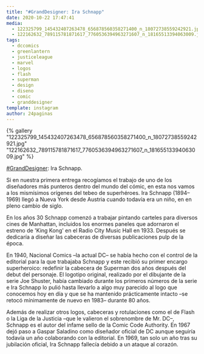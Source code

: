 ```yaml
---
title: "#GrandDesigner: Ira Schnapp"
date: 2020-10-22 17:47:41
media: 
  - 122325799_145432407263478_656878560358271400_n_18072738559242921.jpg
  - 122162632_789115781871617_7760536394963271607_n_18165513394063009.jpg
tags: 
  - dccomics
  - greenlantern
  - justiceleague
  - marvel
  - logos
  - flash
  - superman
  - design
  - diseno
  - comic
  - granddesigner
template: instagram
author: 24paginas
---
```


{% gallery "122325799_145432407263478_656878560358271400_n_18072738559242921.jpg" "122162632_789115781871617_7760536394963271607_n_18165513394063009.jpg" %}

[#GrandDesigner](/tags/granddesigner): Ira Schnapp.

Si en nuestra primera entrega recogíamos el trabajo de uno de los diseñadores más punteros dentro del mundo del cómic, en esta nos vamos a los mismísimos orígenes del tebeo de superhéroes. Ira Schnapp (1894–1969) llegó a Nueva York desde Austria cuando todavía era un niño, en en pleno cambio de siglo.

En los años 30 Schnapp comenzó a trabajar pintando carteles para diversos cines de Manhattan, incluidos los enormes paneles que adornaron el estreno de 'King Kong' en el Radio City Music Hall en 1933. Después se dedicaría a diseñar las cabeceras de diversas publicaciones pulp de la época.

En 1940, Nacional Comics –la actual DC– se había hecho con el control de la editorial para la que trabajaba Schnapp y este recibió su primer encargo superheroico: redefinir la cabecera de Superman dos años después del debut del personaje. El logotipo original, realizado por el dibujante de la serie Joe Shuster, había cambiado durante los primeros números de la serie e Ira Schnapp lo pulió hasta llevarlo a algo muy parecido al logo que conocemos hoy en día y que se ha mantenido prácticamente intacto –se retocó mínimamente de nuevo en 1983– durante 80 años.

Además de realizar otros logos, cabeceras y rotulaciones como el de Flash o la Liga de la Justicia –que le valieron el sobrenombre de Mr. DC–, Schnapp es el autor del infame sello de la Comic Code Authority. En 1967 dejó paso a Gaspar Saladino como diseñador oficial de DC aunque seguiría todavía un año colaborando con la editorial. En 1969, tan solo un año tras su jubilación oficial, Ira Schnapp fallecía debido a un ataque al corazón.
